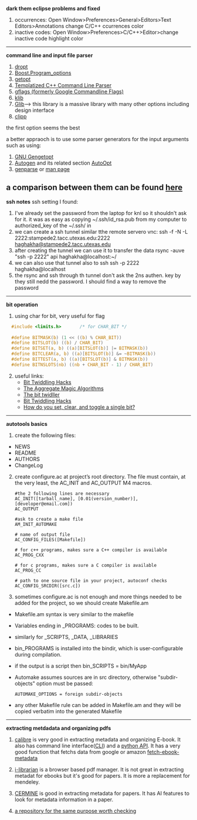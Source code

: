 **dark them eclipse problems and fixed**

  1) occurrences: Open Window>Preferences>General>Editors>Text Editors>Annotations change C/C++ ccurrences color
  2) inactive codes: Open Window>Preferences>C/C++>Editor>change inactive code highlight color

-------------------
**command line and input file parser**

  1) [dropt](https://github.com/jamesderlin/dropt)
  2) [Boost.Program_options](https://www.boost.org/doc/libs/1_58_0/doc/html/program_options.html)
  3) [getopt](https://www.gnu.org/savannah-checkouts/gnu/libc/manual/html_node/Getopt.html)
  4) [Templatized C++ Command Line Parser](https://sourceforge.net/projects/tclap/)
  5) [gflags (formerly Google Commandline Flags)](http://gflags.github.io/gflags/)
  6) [klib](http://attractivechaos.github.io/klib/#About)
  7) [Glib](https://gitlab.gnome.org/GNOME/glib)--> this library is a massive library with many other options including design interface
  8) [clipp](https://github.com/muellan/clipp)
  
  the first option seems the best

a better appraoch is to use some parser generators for the input arguments such as using:
1) [GNU Gengetopt](https://www.gnu.org/software/gengetopt/gengetopt.html)
2) [Autogen](https://www.gnu.org/software/autogen/manual/html_node/autogen.html#Top) and its related section [AutoOpt](https://www.gnu.org/software/autogen/manual/html_node/Features.html#Features)
3) [genparse](https://sourceforge.net/projects/genparse/files/) or [man page](http://manpages.ubuntu.com/manpages/focal/man1/genparse.1.html)

a comparison between them can be found [here](https://www.gnu.org/software/autogen/compare.html)
----------------
**ssh notes**
ssh setting I found:
1. I've already set the password from the laptop for knl so it shouldn't ask for it. it was as easy as copying ~/.ssh/id_rsa.pub from my computer to authorized_key of the ~/.ssh/ in 
2. we can create a ssh tunnel similar tthe remote servero vnc:
   ssh -f -N -L 2222:stampede2.tacc.utexas.edu:2222 haghakha@stampede2.tacc.utexas.edu
3. after creating the tunnel we can use it to transfer the data rsync -auve "ssh -p 2222" api haghakha@localhost:~/
4. we can also use that tunnel also to ssh ssh -p 2222 haghakha@localhost
5. the rsync and ssh through th tunnel don't ask the 2ns authen. key by they still nedd the password. I should find a way to remove the password
--------------

**bit operation**
1. using char for bit, very useful for flag 
```C  
  #include <limits.h>		/* for CHAR_BIT */
  
  #define BITMASK(b) (1 << ((b) % CHAR_BIT))
  #define BITSLOT(b) ((b) / CHAR_BIT)
  #define BITSET(a, b) ((a)[BITSLOT(b)] |= BITMASK(b))
  #define BITCLEAR(a, b) ((a)[BITSLOT(b)] &= ~BITMASK(b))
  #define BITTEST(a, b) ((a)[BITSLOT(b)] & BITMASK(b))
  #define BITNSLOTS(nb) ((nb + CHAR_BIT - 1) / CHAR_BIT)   
``` 

2. useful links:
    * [Bit Twiddling Hacks](http://graphics.stanford.edu/~seander/bithacks.html)
    * [The Aggregate Magic Algorithms](http://aggregate.org/MAGIC/)
    * [The bit twidller](https://bits.stephan-brumme.com/)
    * [Bit Twiddling Hacks](http://graphics.stanford.edu/~seander/bithacks.html)
    * [How do you set, clear, and toggle a single bit?](https://stackoverflow.com/questions/47981/how-do-you-set-clear-and-toggle-a-single-bit)
    
 ----------
**autotools basics**
1) create the following files:
  * NEWS
  * README
  * AUTHORS
  * ChangeLog
2) create configure.ac at project’s root directory. The file must contain, at the very least, the AC_INIT and AC_OUTPUT M4 macros.

      ```make 
      #the 2 following lines are necessary
      AC_INIT([tarball_name], [0.01(version_number)], [developer@email.com])
      AC_OUTPUT

      #ask to create a make file
      AM_INIT_AUTOMAKE

      # name of output file
      AC_CONFIG_FILES([Makefile])

      # for c++ programs, makes sure a C++ compiler is available
      AC_PROG_CXX

      # for c programs, makes sure a C compiler is available
      AC_PROG_CC
      
      # path to one source file in your project, autoconf checks
      AC_CONFIG_SRCDIR([src.c])
      ```
  
3) sometimes configure.ac is not enough and more things needed to be added for the project, so we should create Makefile.am

  * Makefile.am syntax is very similar to the makefile
  * Variables ending in _PROGRAMS: codes to be built.
  * similarly for _SCRIPTS, _DATA, _LIBRARIES
  * bin_PROGRAMS is installed into the bindir, which is user-configurable during compilation.
  * if the output is a script then bin_SCRIPTS = bin/MyApp
  * Automake assumes sources are in src directory, otherwise "subdir-objects" option must be passed:
  
    ```make 
    AUTOMAKE_OPTIONS = foreign subdir-objects
    ```
  * any other Makefile rule can be added in Makefile.am and they will be copied verbatim into the generated Makefile
  
   ----------
**extracting metdadata and organizing pdfs**

1. [calibre](https://calibre-ebook.com/) is very good in extracting metadata and organizing E-book. It also has command line interface([CLI](https://manual.calibre-ebook.com/index.html#the-command-line-interface)) and a [python API](https://pypi.org/project/capybre/). It has a very good function that fetchs data from google or amazon [fetch-ebook-metadata](https://manual.calibre-ebook.com/generated/en/fetch-ebook-metadata.html)

2. [i-librarian](https://i-librarian.net/compare.php) is a browser based pdf manager. It is not great in extracting metadat for ebooks but it's good for papers. It is more a replacement for mendeley. 

3. [CERMINE](https://github.com/CeON/CERMINE) is good in extracting metadata for papers. It has AI features to look for metadata information in a paper. 

4. [a repository for the same purpose worth checking](https://github.com/na--/ebook-tools)
  
  
  
  
